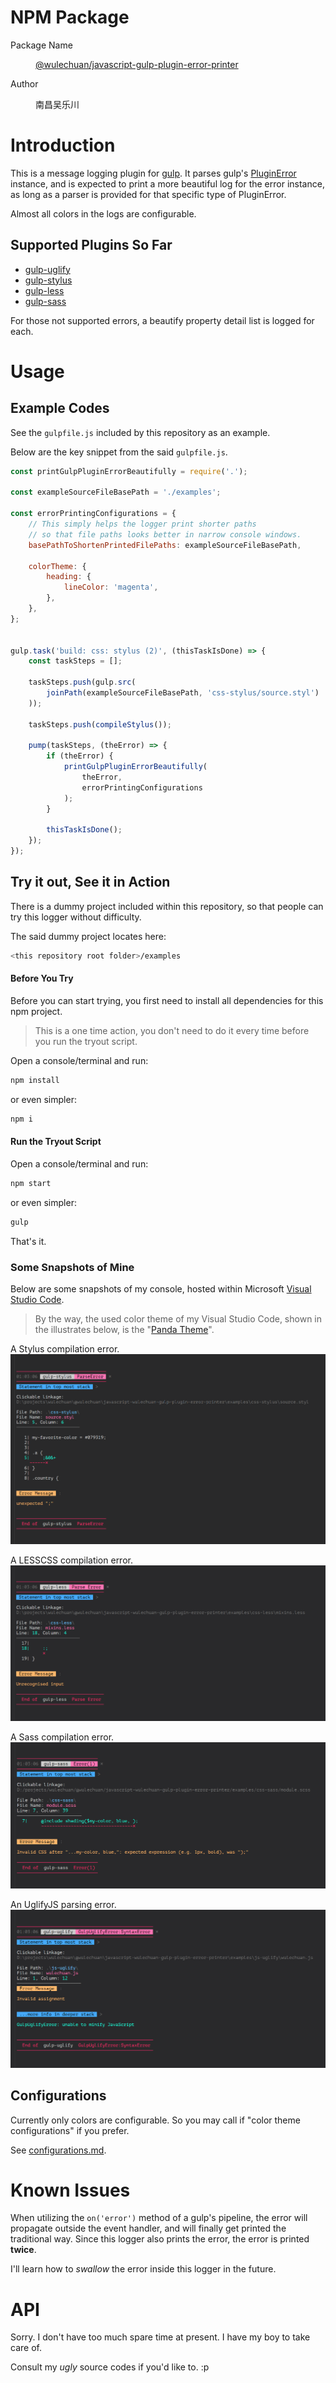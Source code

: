 <link rel="stylesheet" href="./node_modules/@wulechuan/css-stylus-markdown-themes/dist/default.css">


# NPM Package

<dl>
<dt>Package Name</dt>
<dd>

[@wulechuan/javascript-gulp-plugin-error-printer](https://www.npmjs.com/package/@wulechuan/javascript-gulp-plugin-error-printer)

</dd>
<dt>Author</dt>
<dd><p>南昌吴乐川</p></dd>
</dl>


# Introduction

This is a message logging plugin for [gulp](https://gulpjs.com/).
It parses gulp's [PluginError](https://github.com/gulpjs/plugin-error) instance,
and is expected to print a more beautiful log for the error instance,
as long as a parser is provided for that specific type of PluginError.

Almost all colors in the logs are configurable.


## Supported Plugins So Far

* [gulp-uglify](https://www.npmjs.com/package/gulp-uglify)
* [gulp-stylus](https://www.npmjs.com/package/gulp-stylus)
* [gulp-less](https://www.npmjs.com/package/gulp-less)
* [gulp-sass](https://www.npmjs.com/package/gulp-sass)

For those not supported errors,
a beautify property detail list is logged for each.


# Usage

## Example Codes

See the `gulpfile.js` included by this repository as an example.

Below are the key snippet from the said `gulpfile.js`.

```javascript
const printGulpPluginErrorBeautifully = require('.');

const exampleSourceFileBasePath = './examples';

const errorPrintingConfigurations = {
	// This simply helps the logger print shorter paths
	// so that file paths looks better in narrow console windows.
	basePathToShortenPrintedFilePaths: exampleSourceFileBasePath,

	colorTheme: {
		heading: {
			lineColor: 'magenta',
		},
	},
};


gulp.task('build: css: stylus (2)', (thisTaskIsDone) => {
	const taskSteps = [];

	taskSteps.push(gulp.src(
		joinPath(exampleSourceFileBasePath, 'css-stylus/source.styl')
	));

	taskSteps.push(compileStylus());

	pump(taskSteps, (theError) => {
		if (theError) {
			printGulpPluginErrorBeautifully(
				theError,
				errorPrintingConfigurations
			);
		}

		thisTaskIsDone();
	});
});

```


## Try it out, See it in Action

There is a dummy project included within this repository,
so that people can try this logger without difficulty.

The said dummy project locates here:
```sh
<this repository root folder>/examples
```


#### Before You Try

Before you can start trying,
you first need to install all dependencies for this npm project.

> This is a one time action, you don't need to do it
> every time before you run the tryout script.

Open a console/terminal and run:
```sh
npm install
```
or even simpler:
```sh
npm i
```

#### Run the Tryout Script

Open a console/terminal and run:

```sh
npm start
```

or even simpler:

```sh
gulp
```

That's it.


### Some Snapshots of Mine

Below are some snapshots of my console,
hosted within Microsoft [Visual Studio Code](https://code.visualstudio.com/).

> By the way, the used color theme of my Visual Studio Code,
> shown in the illustrates below,
> is the "[Panda Theme](http://panda.siamak.work/)".

A Stylus compilation error.
![A Stylus compilation error](./docs/illustrates/example-an-printed-error-of-gulp-stylus.png "A Stylus compilation error")

A LESSCSS compilation error.
![A LESSCSS compilation error](./docs/illustrates/example-an-printed-error-of-gulp-less.png "A LESSCSS compilation error")

A Sass compilation error.
![A Sass compilation error](./docs/illustrates/example-an-printed-error-of-gulp-sass.png "A Sass compilation error")

An UglifyJS parsing error.
![An UglifyJS parsing error](./docs/illustrates/example-an-printed-error-of-gulp-uglify.png "An UglifyJS parsing error")


## Configurations

Currently only colors are configurable.
So you may call if "color theme configurations" if you prefer.

See [configurations.md](./docs/configurations.md).


# Known Issues

When utilizing the `on('error')` method of a gulp's pipeline,
the error will propagate outside the event handler,
and will finally get printed the traditional way.
Since this logger also prints the error, the error is printed **twice**.

I'll learn how to *swallow* the error inside this logger in the future.


# API

Sorry. I don't have too much spare time at present.
I have my boy to take care of.

Consult my *ugly* source codes if you'd like to. :p
